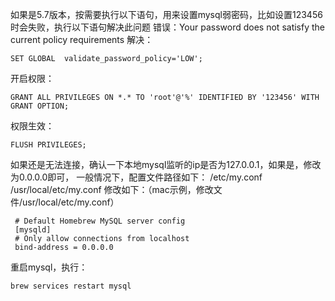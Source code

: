 如果是5.7版本，按需要执行以下语句，用来设置mysql弱密码，比如设置123456时会失败，执行以下语句解决此问题
错误：Your password does not satisfy the current policy requirements
解决：
````
SET GLOBAL  validate_password_policy='LOW';
````
开启权限：
````
GRANT ALL PRIVILEGES ON *.* TO 'root'@'%' IDENTIFIED BY '123456' WITH GRANT OPTION;
````
权限生效：
````
FLUSH PRIVILEGES;
````
如果还是无法连接，确认一下本地mysql监听的ip是否为127.0.0.1，如果是，修改为0.0.0.0即可，
一般情况下，配置文件路径如下：
/etc/my.conf
/usr/local/etc/my.conf
修改如下：（mac示例，修改文件/usr/local/etc/my.conf）
````
 # Default Homebrew MySQL server config
 [mysqld]
 # Only allow connections from localhost
 bind-address = 0.0.0.0
````
重启mysql，执行：
````
brew services restart mysql
````